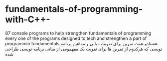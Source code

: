 # fundamentals-of-programming-with-C++-
87 console programs to help strengthen fundamentals of programming
every one of the programs designed to tech and strengthen a part of programmin fundamentals 
هشتادو هفت تمرین برای تقویت مبانی و مفاهیم برنامه نویسی
که هرکدوم از تمرین ها برای تقویت یک مفهمومی از مبانی برنامه نویسی طراحی شده
